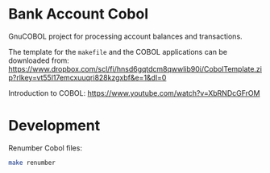 # Bank Account Cobol

GnuCOBOL project for processing account balances and transactions.

The template for the `makefile` and the COBOL applications can be downloaded from: https://www.dropbox.com/scl/fi/hnsd6gqtdcm8qwwlib90i/CobolTemplate.zip?rlkey=vt55l17emcxuuqri828kzgxbf&e=1&dl=0

Introduction to COBOL: https://www.youtube.com/watch?v=XbRNDcGFrOM

# Development

Renumber Cobol files:

```sh
make renumber
```
